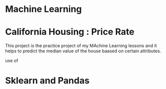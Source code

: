 # Machine Learning

# California Housing : Price Rate

This project is the practice project of my MAchine Learning lessons and it helps to predict the median value of the house baased on certain attributes.

use of 
# Sklearn and Pandas
